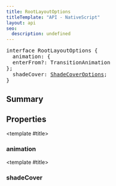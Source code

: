 ```yaml
---
title: RootLayoutOptions
titleTemplate: "API - NativeScript"
layout: api
seo:
  description: undefined
---
```


<!-- This page is auto generated, do not edit manually. -->
<!-- Run "yarn generate:api-docs" to regenerate -->

<script setup lang="ts">
  import { provide } from "vue";
  import API_DATA from "./RootLayoutOptions.data.json";
  
  provide('API_DATA', API_DATA);
</script>

<APIRefHierarchy v-once />

<pre class="[&_a]:text-green-400">interface RootLayoutOptions {
  animation: {
  enterFrom?: TransitionAnimation
};
  shadeCover: <a href="/api/interface/ShadeCoverOptions">ShadeCoverOptions</a>;
}</pre>

## <Heading ignore>Summary</Heading>

<APIRefSummary v-once />

## Properties

<div class="isOptional">

<APIRef for="33425" v-once>

<template #title>

### animation

</template>

</APIRef>

</div>

<div class="isOptional">

<APIRef for="33424" v-once>

<template #title>

### shadeCover

</template>

</APIRef>

</div>
